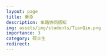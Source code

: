 ```yaml
---
layout: page
title: 秦添
description: 车路协同感知
img: assets/img/students/TianQin.png
importance: 3
category: 硕士生
redirect:
---
```

